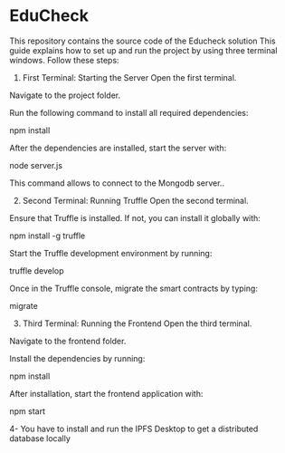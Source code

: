 # EduCheck
This repository contains the source code of the Educheck solution
This guide explains how to set up and run the project by using three terminal windows. Follow these steps:

1. First Terminal: Starting the Server
Open the first terminal.

Navigate to the project folder.

Run the following command to install all required dependencies:

npm install

After the dependencies are installed, start the server with:

node server.js

This command allows to connect to the Mongodb server..


2. Second Terminal: Running Truffle
Open the second terminal.

Ensure that Truffle is installed. If not, you can install it globally with:


npm install -g truffle

Start the Truffle development environment by running:

truffle develop

Once in the Truffle console, migrate the smart contracts by typing:

migrate


3. Third Terminal: Running the Frontend
Open the third terminal.

Navigate to the frontend folder.

Install the dependencies by running:

npm install

After installation, start the frontend application with:

npm start


4- You have to install and run the IPFS Desktop to get a distributed database locally
